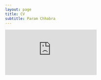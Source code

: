 ```yaml
---
layout: page
title: CV
subtitle: Param Chhabra
---
```


<embed src="https://drive.google.com/file/d/1Fu2OzbBZbp10vbxTjxKYcSF-b2y0LDkd/view?usp=sharing" type="application/pdf" />

